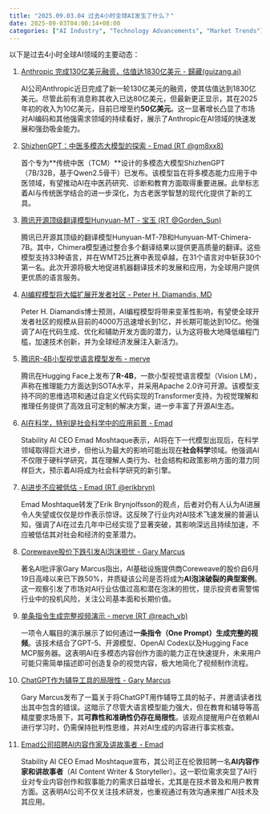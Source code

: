 ```yaml
---
title: "2025.09.03.04 过去4小时全球AI发生了什么？"
date: 2025-09-03T04:00:14+08:00
categories: ["AI Industry", "Technology Advancements", "Market Trends"]
---
```


以下是过去4小时全球AI领域的主要动态：

1.  [Anthropic 完成130亿美元融资，估值达1830亿美元 - 歸藏(guizang.ai)](https://x.com/op7418/status/1962910200039649509)

    AI公司Anthropic近日完成了新一轮130亿美元的融资，使其估值达到1830亿美元。尽管此前有消息称其收入已达80亿美元，但最新更正显示，其在2025年初的收入为10亿美元，目前已增至约**50亿美元**。这一显著增长凸显了市场对AI编码和其他强需求领域的持续看好，展示了Anthropic在AI领域的快速发展和强劲吸金能力。

2.  [ShizhenGPT：中医多模态大模型的探索 - Emad (RT @gm8xx8)](https://x.com/EMostaque/status/1962946183262838797)

    首个专为**传统中医（TCM）**设计的多模态大模型ShizhenGPT（7B/32B，基于Qwen2.5骨干）已发布。该模型旨在将多模态能力应用于中医领域，有望推动AI在中医药研究、诊断和教育方面取得重要进展。此举标志着AI与传统医学结合的进一步深化，为古老医学智慧的现代化提供了新的工具。

3.  [腾讯开源顶级翻译模型Hunyuan-MT - 宝玉 (RT @Gorden_Sun)](https://x.com/dotey/status/1962944614211453168)

    腾讯已开源其顶级的翻译模型Hunyuan-MT-7B和Hunyuan-MT-Chimera-7B。其中，Chimera模型通过整合多个翻译结果以提供更高质量的翻译。这些模型支持33种语言，并在WMT25比赛中表现卓越，在31个语言对中斩获30个第一名。此次开源将极大地促进机器翻译技术的发展和应用，为全球用户提供更优质的语言服务。

4.  [AI编程模型将大幅扩展开发者社区 - Peter H. Diamandis, MD](https://x.com/PeterDiamandis/status/1962939073858830647)

    Peter H. Diamandis博士预测，AI编程模型将带来变革性影响，有望使全球开发者社区的规模从目前的4000万迅速增长到1亿，并长期可能达到10亿。他强调了AI在代码生成、优化和辅助开发方面的潜力，认为这将极大地降低编程门槛，加速技术创新，并为全球经济发展注入新活力。

5.  [腾讯R-4B小型视觉语言模型发布 - merve](https://x.com/mervenoyann/status/1962917635932229797)

    腾讯在Hugging Face上发布了**R-4B**，一款小型视觉语言模型（Vision LM），声称在推理能力方面达到SOTA水平，并采用Apache 2.0许可开源。该模型支持不同的思维选项和通过自定义代码实现的Transformer支持，为视觉理解和推理任务提供了高效且可定制的解决方案，进一步丰富了开源AI生态。

6.  [AI在科学，特别是社会科学中的应用前景 - Emad](https://x.com/EMostaque/status/1962945490120561102)

    Stability AI CEO Emad Moshtaque表示，AI将在下一代模型出现后，在科学领域取得巨大进步，但他认为最大的影响可能出现在**社会科学**领域。他强调AI不仅限于硬科学研究，其在理解人类行为、社会结构和政策影响方面的潜力同样巨大，预示着AI将成为社会科学研究的新引擎。

7.  [AI进步不应被低估 - Emad (RT @erikbryn)](https://x.com/EMostaque/status/1962928109792981165)

    Emad Moshtaque转发了Erik Brynjolfsson的观点，后者对仍有人认为AI进展令人失望或仅仅是炒作表示惊讶。这反映了行业内对AI技术飞速发展的普遍认知，强调了AI在过去几年中已经实现了显著突破，其影响深远且持续加速，不应被低估其对社会和经济的变革潜力。

8.  [Coreweave股价下跌引发AI泡沫担忧 - Gary Marcus](https://x.com/GaryMarcus/status/1962926159370571889)

    著名AI批评家Gary Marcus指出，AI基础设施提供商Coreweave的股价自6月19日高峰以来已下跌50%，并质疑该公司是否将成为**AI泡沫破裂的典型案例**。这一观察引发了市场对AI行业估值过高和潜在泡沫的担忧，提示投资者需警惕行业中的投机风险，关注公司基本面和长期价值。

9.  [单条指令生成完整视频演示 - merve (RT @reach_vb)](https://x.com/mervenoyann/status/1962916260624159071)

    一项令人瞩目的演示展示了如何通过**一条指令（One Prompt）生成完整的视频**。该技术结合了GPT-5、开源模型、OpenAI Codex以及Hugging Face MCP服务器。这表明AI在多模态内容创作方面的能力正在快速提升，未来用户可能只需简单描述即可创造复杂的视觉内容，极大地简化了视频制作流程。

10. [ChatGPT作为辅导工具的局限性 - Gary Marcus](https://x.com/GaryMarcus/status/1962915830938927524)

    Gary Marcus发布了一篇关于将ChatGPT用作辅导工具的帖子，并邀请读者找出其中包含的错误。这暗示了尽管大语言模型能力强大，但在教育和辅导等高精度要求场景下，其**可靠性和准确性仍存在局限性**。该观点提醒用户在依赖AI进行学习时，仍需保持批判性思维，并对AI生成的内容进行事实核查。

11. [Emad公司招聘AI内容作家及讲故事者 - Emad](https://x.com/EMostaque/status/1962928027865612345)

    Stability AI CEO Emad Moshtaque宣布，其公司正在伦敦招聘一名**AI内容作家和讲故事者**（AI Content Writer & Storyteller）。这一职位需求突显了AI行业对专业内容创作和叙事能力的需求日益增长，尤其是在技术普及和用户教育方面。这表明AI公司不仅关注技术研发，也重视通过有效沟通来推广AI技术及其应用。